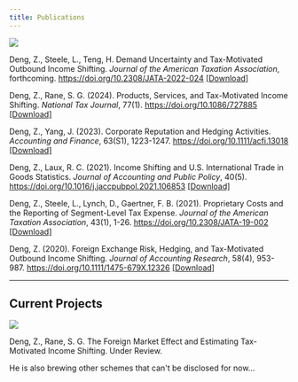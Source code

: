 ```yaml
---
title: Publications
---
```

![](./img/publication.png)

Deng, Z., Steele, L., Teng, H. Demand Uncertainty and Tax-Motivated Outbound Income Shifting. *Journal of the American Taxation Association*, forthcoming. https://doi.org/10.2308/JATA-2022-024 [[Download]](https://www.dropbox.com/scl/fi/t7xpppk08duzl7bhg55ee/Deng-Steele-Teng-JATA-forthcoming.pdf?rlkey=fcsijhkothgdswwzr6b5szqgq&st=4s6wgoi7&dl=1)

Deng, Z., Rane, S. G. (2024). Products, Services, and Tax-Motivated Income Shifting. *National Tax Journal*, 77(1). https://doi.org/10.1086/727885 [[Download]](https://www.dropbox.com/scl/fi/93c7ez77yu6ows4j2kkkf/Deng-Rane-2024-NTJ.pdf?rlkey=2wjwkkbr511n2h5x1pn70f3xr&st=7u4z3v9g&dl=1)

Deng, Z., Yang, J. (2023). Corporate Reputation and Hedging Activities. *Accounting and Finance*, 63(S1), 1223-1247. https://doi.org/10.1111/acfi.13018 [[Download]](https://www.dropbox.com/scl/fi/s70l73sdxsc5n9p0p8yvk/Deng-Yang-2022-A-F.pdf?rlkey=qjgwiop4i8vyfs9bgsk72bvu7&st=2n5e3tft&dl=1)

Deng, Z., Laux, R. C. (2021). Income Shifting and U.S. International Trade in Goods Statistics. *Journal of Accounting and Public Policy*, 40(5). https://doi.org/10.1016/j.jaccpubpol.2021.106853 [[Download]](https://www.dropbox.com/scl/fi/9slpzzsm6gcoddfpdm98g/Deng-Laux-2021-JAPP.pdf?rlkey=moivrg9fr0g2wvz32vqpyhzxu&st=ko9pr75j&dl=1)

Deng, Z., Steele, L., Lynch, D., Gaertner, F. B. (2021). Proprietary Costs and the Reporting of Segment-Level Tax Expense. *Journal of the American Taxation Association*, 43(1), 1-26. https://doi.org/10.2308/JATA-19-002 [[Download]](https://www.dropbox.com/scl/fi/js6iqwgkz0zrs2j4sj1nx/Deng-Gaertner-Lynch-Steele-2021-JATA.pdf?rlkey=3uanrfjqpqzc4yuqhpwqq4w57&st=djujp3dw&dl=1)

Deng, Z. (2020). Foreign Exchange Risk, Hedging, and Tax-Motivated Outbound Income Shifting. *Journal of Accounting Research*, 58(4), 953-987. https://doi.org/10.1111/1475-679X.12326 [[Download]](https://www.dropbox.com/scl/fi/ltkzi575tsnqutefn0xt3/Deng-2020-JAR.pdf?rlkey=a47i75exppsn1ozxzs54jliwm&st=0h32ohsi&dl=1)

---
Current Projects
---
![](./img/current_projects.png)

Deng, Z., Rane, S. G. The Foreign Market Effect and Estimating Tax-Motivated Income Shifting. Under Review.

He is also brewing other schemes that can't be disclosed for now...